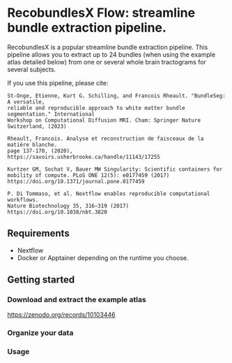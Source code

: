 # RecobundlesX Flow: streamline bundle extraction pipeline.

RecobundlesX is a popular streamline bundle extraction pipeline. This pipeline allows you to extract up to 24 bundles (when using the example atlas detailed below) from one or several whole brain tractograms for several subjects.

If you use this pipeline, please cite:
```
St-Onge, Etienne, Kurt G. Schilling, and Francois Rheault. "BundleSeg: A versatile, 
reliable and reproducible approach to white matter bundle segmentation." International 
Workshop on Computational Diffusion MRI. Cham: Springer Nature Switzerland, (2023)

Rheault, Francois. Analyse et reconstruction de faisceaux de la matière blanche.
page 137-170, (2020), https://savoirs.usherbrooke.ca/handle/11143/17255

Kurtzer GM, Sochat V, Bauer MW Singularity: Scientific containers for
mobility of compute. PLoS ONE 12(5): e0177459 (2017)
https://doi.org/10.1371/journal.pone.0177459

P. Di Tommaso, et al. Nextflow enables reproducible computational workflows.
Nature Biotechnology 35, 316–319 (2017) https://doi.org/10.1038/nbt.3820
```
## Requirements
- Nextflow
- Docker or Apptainer depending on the runtime you choose.

## Getting started
### Download and extract the example atlas
https://zenodo.org/records/10103446

### Organize your data

### Usage
